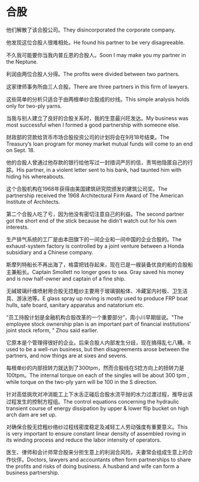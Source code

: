 # 合股

<p><span class="chinese">他们解散了该合股公司。</span><span class="english">They disincorporated the corporate company.</span></p>

<p><span class="chinese">他发现这位合股人很难相处。</span><span class="english">He found his partner to be very disagreeable.</span></p>

<p><span class="chinese">不久我可能要你当我内普丘恩的合股人。</span><span class="english">Soon I may make you my partner in the Neptune.</span></p>

<p><span class="chinese">利润由两位合股人分得。</span><span class="english">The profits were divided between two partners.</span></p>

<p><span class="chinese">这家律师事务所由三人合股。</span><span class="english">There are three partners in this firm of lawyers.</span></p>

<p><span class="chinese">这些简单的分析只适合于由两根单纱合股成的纱线。</span><span class="english">This simple analysis holds only for two-ply yarns.</span></p>

<p><span class="chinese">当我与别人建立了良好的合股关系时，我的生意最兴旺发达。</span><span class="english">My business was most successful when I formed a good partnership with someone else.</span></p>

<p><span class="chinese">财政部的贷款给货币市场合股投资公司的计划将会在9月18号结束。</span><span class="english">The Treasury’s loan program for money market mutual funds will come to an end on Sept. 18.</span></p>

<p><span class="chinese">他的合股人曾通过他存款的银行给他写过一封措词严厉的信，责骂他隐匿自己的行踪。</span><span class="english">His partner, in a violent letter sent to his bank, had taunted him with hiding his whereabouts.</span></p>

<p><span class="chinese">这个合股机构在1968年获得由美国建筑研究院颁发的建筑公司奖。</span><span class="english">The partnership received the 1968 Architectural Firm Award of The American Institute of Architects.</span></p>

<p><span class="chinese">第二个合股人吃了亏，因为他没有密切注意自己的利益。</span><span class="english">The second partner got the short end of the stick because he didn't watch out for his own interests.</span></p>

<p><span class="chinese">生产排气系统的工厂是由本田旗下的一间企业和一间中国的企业合股的。</span><span class="english">The exhaust-system factory is controlled by a joint venture between a Honda subsidiary and a Chinese company.</span></p>

<p><span class="chinese">斯摩列特船长不再出海了，格雷把钱存起来，现在已是一艘装备优良的船的合股船主兼船长。</span><span class="english">Captain Smollett no longer goes to sea. Gray saved his money and is now half-owner and captain of a fine ship.</span></p>

<p><span class="chinese">无碱玻璃纤维喷射用合股无捻粗纱主要用于玻璃钢船体、冷藏室内衬板、卫生洁具、游泳池等。</span><span class="english">E glass spray up roving is mostly used to produce FRP boat hulls, safe board, sanitary apparatus and natatorium etc.</span></p>

<p><span class="chinese">“员工持股计划是金融机构合股改革的一个重要部分”，周小川早期层说。</span><span class="english">"The employee stock ownership plan is an important part of financial institutions' joint stock reform, " Zhou said earlier.</span></p>

<p><span class="chinese">它原本是个管理得很好的企业。后来合股人内部发生分歧，现在搞得乱七八糟。</span><span class="english">It used to be a well-run business, but then disagreements arose between the partners, and now things are at sixes and sevens.</span></p>

<p><span class="chinese">每根单纱的内部扭转力就达到了300tpm，然而合股线在S捻方向上的扭转力是100tpm。</span><span class="english">The internal torque on each of the singles will be about 300 tpm , while torque on the two-ply yarn will be 100 in the S direction.</span></p>

<p><span class="chinese">针对高低挑坎对冲消能工上下水舌正碰后合股水流平抛的水力过渡过程，推导出该过程发生的控制方程组。</span><span class="english">The control equations concerning the hydraulic transient course of energy dissipation by upper & lower flip bucket on high arch dam are set up.</span></p>

<p><span class="chinese">对确保合股无捻粗纱络纱过程线密度稳定及减轻工人劳动强度有重要意义。</span><span class="english">This is very important to ensure constant linear density of assembled roving in its winding process and reduce the labor intensity of operators.</span></p>

<p><span class="chinese">医生、律师和会计师常合股来分担生意上的利润合风险。夫妻常会组成生意上的合作伙伴。</span><span class="english">Doctors, lawyers and accountants often form partnerships to share the profits and risks of doing business. A husband and wife can form a business partnership.</span></p>


